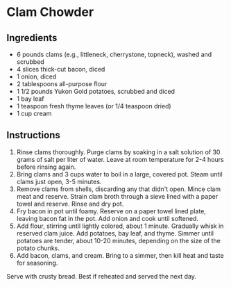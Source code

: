 # Clam Chowder

## Ingredients

- 6 pounds clams (e.g., littleneck, cherrystone, topneck), washed and scrubbed
- 4 slices thick-cut bacon, diced
- 1 onion, diced
- 2 tablespoons all-purpose flour
- 1 1/2 pounds Yukon Gold potatoes, scrubbed and diced
- 1 bay leaf
- 1 teaspoon fresh thyme leaves (or 1/4 teaspoon dried)
- 1 cup cream

## Instructions

1. Rinse clams thoroughly. Purge clams by soaking in a salt solution of 30 grams of salt per liter of water. Leave at room temperature for 2-4 hours before rinsing again.
2. Bring clams and 3 cups water to boil in a large, covered pot. Steam until clams just open, 3-5 minutes.
3. Remove clams from shells, discarding any that didn't open. Mince clam meat and reserve. Strain clam broth through a sieve lined with a paper towel and reserve. Rinse and dry pot.
4. Fry bacon in pot until foamy. Reserve on a paper towel lined plate, leaving bacon fat in the pot. Add onion and cook until softened.
5. Add flour, stirring until lightly colored, about 1 minute. Gradually whisk in reserved clam juice. Add potatoes, bay leaf, and thyme. Simmer until potatoes are tender, about 10-20 minutes, depending on the size of the potato chunks.
6. Add bacon, clams, and cream. Bring to a simmer, then kill heat and taste for seasoning.

Serve with crusty bread. Best if reheated and served the next day.
